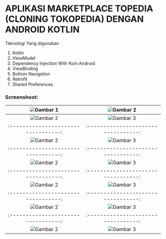 # APLIKASI MARKETPLACE TOPEDIA (CLONING TOKOPEDIA) DENGAN ANDROID KOTLIN

Teknologi Yang digunakan

1. Kotlin
2. ViewModel
3. Dependency Injection With Koin Android
4. ViewBinding
5. Bottom Navigation
6. Retrofit
7. Shared Preferences

### Screenshoot:

|  ![Gambar 1](docs/img/gambar1.png)  |  ![Gambar 2](docs/img/gambar2.png)  |
|:-----------------------------------:|:-----------------------------------:|
|  ![Gambar 2](docs/img/gambar2-1.png)  |  ![Gambar 3](docs/img/gambar3.png)|
| :---------------------------------: | :---------------------------------: |
|  ![Gambar 2](docs/img/gambar4.png)  |  ![Gambar 3](docs/img/gambar5.png)  |
| :---------------------------------: | :---------------------------------: |
|  ![Gambar 2](docs/img/gambar6.png)  |  ![Gambar 3](docs/img/gambar7.png)  |
| :---------------------------------: | :---------------------------------: |
|  ![Gambar 2](docs/img/gambar8.png)  |  ![Gambar 3](docs/img/gambar9.png)  |
| :---------------------------------: | :---------------------------------: |
|  ![Gambar 2](docs/img/gambar10.png)  |  ![Gambar 3](docs/img/gambar10-1.png)|
| :---------------------------------: | :---------------------------------: |
|  ![Gambar 2](docs/img/gambar11.png)  |  ![Gambar 3](docs/img/gambar12.png)  |

